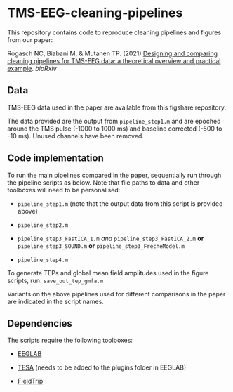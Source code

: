 # TMS-EEG-cleaning-pipelines

This repository contains code to reproduce cleaning pipelines and figures from our paper:

Rogasch NC, Biabani M, & Mutanen TP. (2021) [Designing and comparing cleaning pipelines for TMS-EEG data: a theoretical overview and practical example](https://www.biorxiv.org/content/10.1101/2021.11.18.469167v1). *bioRxiv*

## Data

TMS-EEG data used in the paper are available from this figshare repository.

The data provided are the output from `pipeline_step1.m` and are epoched around the TMS pulse (-1000 to 1000 ms) and baseline corrected (-500 to -10 ms). Unused channels have been removed.

## Code implementation

To run the main pipelines compared in the paper, sequentially run through the pipeline scripts as below. Note that file paths to data and other toolboxes will need to be personalised:

- `pipeline_step1.m` (note that the output data from this script is provided above)

- `pipeline_step2.m`

- `pipeline_step3_FastICA_1.m` *and* 
`pipeline_step3_FastICA_2.m`
**or**
`pipeline_step3_SOUND.m`
**or**
`pipeline_step3_FrecheModel.m`

- `pipeline_step4.m`

To generate TEPs and global mean field amplitudes used in the figure scripts, run:
`save_out_tep_gmfa.m`

Variants on the above pipelines used for different comparisons in the paper are indicated in the script names.

## Dependencies

The scripts require the following toolboxes:

- [EEGLAB](https://sccn.ucsd.edu/eeglab/index.php)

- [TESA](https://nigelrogasch.github.io/TESA/) (needs to be added to the plugins folder in EEGLAB)

- [FieldTrip](https://www.fieldtriptoolbox.org/)
